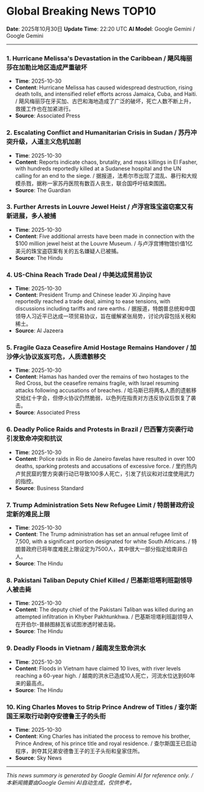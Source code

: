 # Global Breaking News TOP10

**Date**: 2025年10月30日
**Update Time**: 22:20 UTC
**AI Model**: Google Gemini / Google Gemini

---

### 1. **Hurricane Melissa's Devastation in the Caribbean** / **飓风梅丽莎在加勒比地区造成严重破坏**
- **Time**: 2025-10-30
- **Content**: Hurricane Melissa has caused widespread destruction, rising death tolls, and intensified relief efforts across Jamaica, Cuba, and Haiti. / 飓风梅丽莎在牙买加、古巴和海地造成了广泛的破坏，死亡人数不断上升，救援工作也在加紧进行。
- **Source**: Associated Press

### 2. **Escalating Conflict and Humanitarian Crisis in Sudan** / **苏丹冲突升级，人道主义危机加剧**
- **Time**: 2025-10-30
- **Content**: Reports indicate chaos, brutality, and mass killings in El Fasher, with hundreds reportedly killed at a Sudanese hospital and the UN calling for an end to the siege. / 据报道，法希尔市出现了混乱、暴行和大规模杀戮，据称一家苏丹医院有数百人丧生，联合国呼吁结束围困。
- **Source**: The Guardian

### 3. **Further Arrests in Louvre Jewel Heist** / **卢浮宫珠宝盗窃案又有新进展，多人被捕**
- **Time**: 2025-10-30
- **Content**: Five additional arrests have been made in connection with the $100 million jewel heist at the Louvre Museum. / 与卢浮宫博物馆价值1亿美元的珠宝盗窃案有关的五名嫌疑人已被捕。
- **Source**: The Hindu

### 4. **US-China Reach Trade Deal** / **中美达成贸易协议**
- **Time**: 2025-10-30
- **Content**: President Trump and Chinese leader Xi Jinping have reportedly reached a trade deal, aiming to ease tensions, with discussions including tariffs and rare earths. / 据报道，特朗普总统和中国领导人习近平已达成一项贸易协议，旨在缓解紧张局势，讨论内容包括关税和稀土。
- **Source**: Al Jazeera

### 5. **Fragile Gaza Ceasefire Amid Hostage Remains Handover** / **加沙停火协议岌岌可危，人质遗骸移交**
- **Time**: 2025-10-30
- **Content**: Hamas has handed over the remains of two hostages to the Red Cross, but the ceasefire remains fragile, with Israel resuming attacks following accusations of breaches. / 哈马斯已将两名人质的遗骸移交给红十字会，但停火协议仍然脆弱，以色列在指责对方违反协议后恢复了袭击。
- **Source**: Associated Press

### 6. **Deadly Police Raids and Protests in Brazil** / **巴西警方突袭行动引发致命冲突和抗议**
- **Time**: 2025-10-30
- **Content**: Police raids in Rio de Janeiro favelas have resulted in over 100 deaths, sparking protests and accusations of excessive force. / 里约热内卢贫民窟的警方突袭行动已导致100多人死亡，引发了抗议和对过度使用武力的指控。
- **Source**: Business Standard

### 7. **Trump Administration Sets New Refugee Limit** / **特朗普政府设定新的难民上限**
- **Time**: 2025-10-30
- **Content**: The Trump administration has set an annual refugee limit of 7,500, with a significant portion designated for white South Africans. / 特朗普政府已将年度难民上限设定为7500人，其中很大一部分指定给南非白人。
- **Source**: The Hindu

### 8. **Pakistani Taliban Deputy Chief Killed** / **巴基斯坦塔利班副领导人被击毙**
- **Time**: 2025-10-30
- **Content**: The deputy chief of the Pakistani Taliban was killed during an attempted infiltration in Khyber Pakhtunkhwa. / 巴基斯坦塔利班副领导人在开伯尔-普赫图赫瓦省试图渗透时被击毙。
- **Source**: The Hindu

### 9. **Deadly Floods in Vietnam** / **越南发生致命洪水**
- **Time**: 2025-10-30
- **Content**: Floods in Vietnam have claimed 10 lives, with river levels reaching a 60-year high. / 越南的洪水已造成10人死亡，河流水位达到60年来的最高点。
- **Source**: The Hindu

### 10. **King Charles Moves to Strip Prince Andrew of Titles** / **查尔斯国王采取行动剥夺安德鲁王子的头衔**
- **Time**: 2025-10-30
- **Content**: King Charles has initiated the process to remove his brother, Prince Andrew, of his prince title and royal residence. / 查尔斯国王已启动程序，剥夺其兄弟安德鲁王子的王子头衔和皇家住所。
- **Source**: Sky News

---

*This news summary is generated by Google Gemini AI for reference only. / 本新闻摘要由Google Gemini AI自动生成，仅供参考。*
